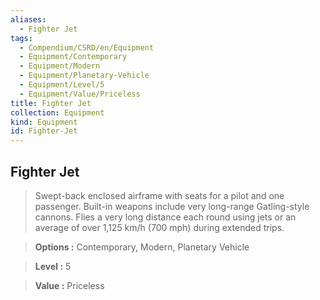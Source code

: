 ```yaml
---
aliases:
  - Fighter Jet
tags:
  - Compendium/CSRD/en/Equipment
  - Equipment/Contemporary
  - Equipment/Modern
  - Equipment/Planetary-Vehicle
  - Equipment/Level/5
  - Equipment/Value/Priceless
title: Fighter Jet
collection: Equipment
kind: Equipment
id: Fighter-Jet
---
```

## Fighter Jet    
    
>Swept-back enclosed airframe with seats for a pilot and one passenger. Built-in weapons include very long-range Gatling-style cannons. Flies a very long distance each round using jets or an average of over 1,125 km/h (700 mph) during extended trips.    
> **Options :** Contemporary, Modern, Planetary Vehicle    
> **Level :** 5    
> **Value :** Priceless
